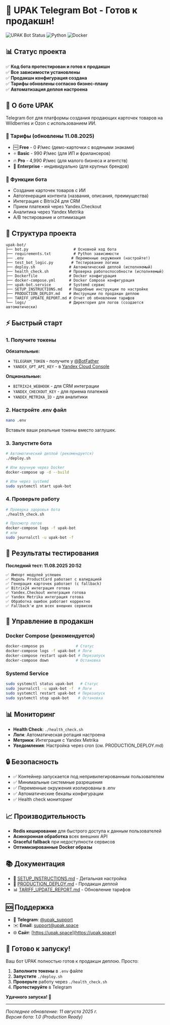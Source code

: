 # 🚀 UPAK Telegram Bot - Готов к продакшн!

![UPAK Bot Status](https://img.shields.io/badge/Status-Production%20Ready-brightgreen)
![Python](https://img.shields.io/badge/Python-3.11-blue)
![Docker](https://img.shields.io/badge/Docker-Ready-blue)

## 📊 Статус проекта

✅ **Код бота протестирован и готов к продакшн**  
✅ **Все зависимости установлены**  
✅ **Продакшн конфигурация создана**  
✅ **Тарифы обновлены согласно бизнес-плану**  
✅ **Автоматизация деплоя настроена**  

## 🎯 О боте UPAK

Telegram бот для платформы создания продающих карточек товаров на Wildberries и Ozon с использованием ИИ.

### 💎 Тарифы (обновлены 11.08.2025)
- 🆓 **Free** - 0 ₽/мес (демо-карточки с водяными знаками)
- ⭐ **Basic** - 990 ₽/мес (для ИП и фрилансеров) 
- 🔥 **Pro** - 4,990 ₽/мес (для малого бизнеса и агентств)
- 🏢 **Enterprise** - индивидуально (для крупных брендов)

### 🚀 Функции бота
- Создание карточек товаров с ИИ
- Автогенерация контента (названия, описания, преимущества)
- Интеграция с Bitrix24 для CRM
- Прием платежей через Yandex.Checkout
- Аналитика через Yandex Metrika
- A/B тестирование и оптимизация

## 📁 Структура проекта

```
upak-bot/
├── bot.py                    # Основной код бота
├── requirements.txt          # Python зависимости
├── .env                     # Переменные окружения (настройте!)
├── test_bot_logic.py        # Тестирование логики
├── deploy.sh               # Автоматический деплой (исполняемый)
├── health_check.sh         # Проверка работоспособности (исполняемый)
├── Dockerfile              # Docker конфигурация
├── docker-compose.yml      # Docker Compose конфигурация
├── upak-bot.service        # Systemd сервис
├── SETUP_INSTRUCTIONS.md   # Подробные инструкции по настройке
├── PRODUCTION_DEPLOY.md    # Инструкции по продакшн деплою
├── TARIFF_UPDATE_REPORT.md # Отчет об обновлении тарифов
└── logs/                   # Директория для логов (создается автоматически)
```

## ⚡ Быстрый старт

### 1. Получите токены

**Обязательные:**
- `TELEGRAM_TOKEN` - получите у [@BotFather](https://t.me/BotFather)
- `YANDEX_GPT_API_KEY` - в [Yandex Cloud Console](https://console.cloud.yandex.ru/)

**Опциональные:**
- `BITRIX24_WEBHOOK` - для CRM интеграции
- `YANDEX_CHECKOUT_KEY` - для приема платежей
- `YANDEX_METRIKA_ID` - для аналитики

### 2. Настройте .env файл

```bash
nano .env
```

Вставьте ваши реальные токены вместо заглушек.

### 3. Запустите бота

```bash
# Автоматический деплой (рекомендуется)
./deploy.sh

# Или вручную через Docker
docker-compose up -d --build

# Или через systemd
sudo systemctl start upak-bot
```

### 4. Проверьте работу

```bash
# Проверка здоровья бота
./health_check.sh

# Просмотр логов
docker-compose logs -f upak-bot
# или
sudo journalctl -u upak-bot -f
```

## 🧪 Результаты тестирования

**Последний тест: 11.08.2025 20:52**

```
✅ Импорт модулей успешен
✅ Модель ProductCard работает с валидацией
✅ Генерация карточек работает (с fallback)
✅ Bitrix24 интеграция готова
✅ Yandex.Checkout интеграция готова  
✅ Yandex Metrika интеграция готова
✅ Обработка ошибок работает корректно
✅ Fallback'и для всех внешних сервисов
```

## 🔧 Управление в продакшн

### Docker Compose (рекомендуется)
```bash
docker-compose ps              # Статус
docker-compose logs -f upak-bot # Логи
docker-compose restart upak-bot # Перезапуск
docker-compose down            # Остановка
```

### Systemd Service
```bash
sudo systemctl status upak-bot   # Статус
sudo journalctl -u upak-bot -f  # Логи
sudo systemctl restart upak-bot # Перезапуск
sudo systemctl stop upak-bot    # Остановка
```

## 📊 Мониторинг

- **Health Check**: `./health_check.sh`
- **Логи**: Автоматическая ротация настроена
- **Метрики**: Интеграция с Yandex Metrika
- **Уведомления**: Настройка через cron (см. PRODUCTION_DEPLOY.md)

## 🔒 Безопасность

- ✅ Контейнер запускается под непривилегированным пользователем
- ✅ Минимальные системные разрешения
- ✅ Переменные окружения изолированы в .env
- ✅ Автоматические бекапы конфигурации
- ✅ Health check мониторинг

## 📈 Производительность

- **Redis кеширование** для быстрого доступа к данным пользователей
- **Асинхронная обработка** всех внешних API
- **Graceful fallback** при недоступности сервисов
- **Оптимизированные Docker образы**

## 📚 Документация

- 📖 [SETUP_INSTRUCTIONS.md](./SETUP_INSTRUCTIONS.md) - Детальная настройка
- 🚀 [PRODUCTION_DEPLOY.md](./PRODUCTION_DEPLOY.md) - Продакшн деплой
- 📊 [TARIFF_UPDATE_REPORT.md](./TARIFF_UPDATE_REPORT.md) - Обновление тарифов

## 🆘 Поддержка

- 💬 **Telegram**: [@upak_support](https://t.me/upak_support)
- ✉️ **Email**: support@upak.space
- 🌐 **Сайт**: [https://upak.space](https://upak.space)

## 🎉 Готово к запуску!

Ваш бот UPAK полностью готов к продакшн деплою. Просто:

1. **Заполните токены** в `.env` файле
2. **Запустите** `./deploy.sh`
3. **Проверьте** работу через `./health_check.sh`
4. **Протестируйте** в Telegram

**Удачного запуска! 🚀**

---

*Последнее обновление: 11 августа 2025 г.*  
*Версия бота: 1.0 (Production Ready)*